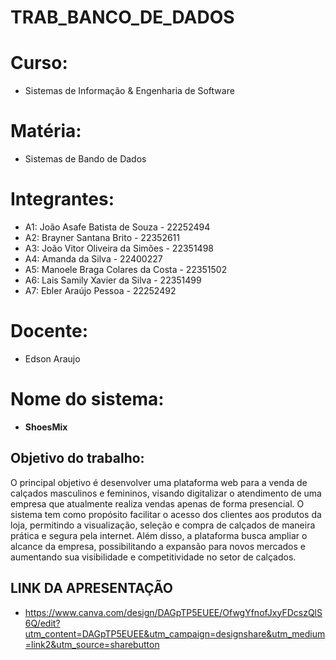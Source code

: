 # TRAB_BANCO_DE_DADOS

# Curso:
* Sistemas de Informação & Engenharia de Software

# Matéria: 
 * Sistemas de Bando de Dados
   
# Integrantes:
* A1: João Asafe Batista de Souza - 22252494
* A2: Brayner Santana Brito - 22352611
* A3: João Vitor Oliveira da Simões - 22351498
* A4: Amanda da Silva - 22400227
* A5: Manoele Braga Colares da Costa - 22351502
* A6: Lais Samily Xavier da Silva - 22351499
* A7: Ebler Araújo Pessoa - 22252492

# Docente:
* Edson Araujo
# Nome do sistema:  
* **ShoesMix**

## Objetivo do trabalho:
O principal objetivo é desenvolver uma plataforma web para a venda de calçados masculinos e femininos, visando digitalizar o atendimento de uma empresa que atualmente realiza vendas apenas de forma presencial. O sistema tem como propósito facilitar o acesso dos clientes aos produtos da loja, permitindo a visualização, seleção e compra de calçados de maneira prática e segura pela internet. Além disso, a plataforma busca ampliar o alcance da empresa, possibilitando a expansão para novos mercados e aumentando sua visibilidade e competitividade no setor de calçados.

## LINK DA APRESENTAÇÃO

* https://www.canva.com/design/DAGpTP5EUEE/OfwgYfnofJxyFDcszQlS6Q/edit?utm_content=DAGpTP5EUEE&utm_campaign=designshare&utm_medium=link2&utm_source=sharebutton

